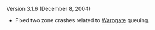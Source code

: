 Version 3.1.6 (December 8, 2004)

- Fixed two zone crashes related to [Warpgate](../locations/Warpgate.md)
  queuing.

<!--[category:Patches](category:Patches.md)-->
